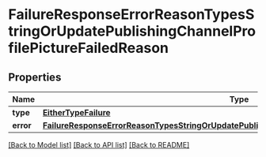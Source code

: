 # FailureResponseErrorReasonTypesStringOrUpdatePublishingChannelProfilePictureFailedReason

## Properties
Name | Type | Description | Notes
------------ | ------------- | ------------- | -------------
**type** | [**EitherTypeFailure**](EitherTypeFailure.md) |  | 
**error** | [**FailureResponseErrorReasonTypesStringOrUpdatePublishingChannelProfilePictureFailedReasonError**](FailureResponseErrorReasonTypesStringOrUpdatePublishingChannelProfilePictureFailedReasonError.md) |  | 

[[Back to Model list]](../README.md#documentation-for-models) [[Back to API list]](../README.md#documentation-for-api-endpoints) [[Back to README]](../README.md)


